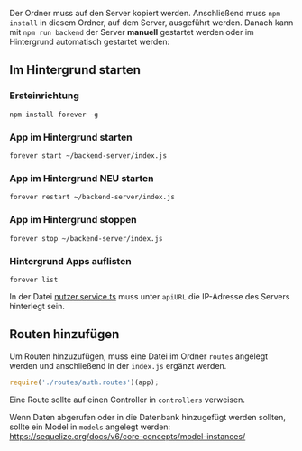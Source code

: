 Der Ordner muss auf den Server kopiert werden.
Anschließend muss `npm install` in diesem Ordner, auf dem Server, ausgeführt werden.
Danach kann mit `npm run backend` der Server **manuell** gestartet werden oder im Hintergrund automatisch gestartet werden:

## Im Hintergrund starten

### Ersteinrichtung

```shell
npm install forever -g
```

### App im Hintergrund starten
```shell
forever start ~/backend-server/index.js
```

### App im Hintergrund NEU starten
```shell
forever restart ~/backend-server/index.js
```

### App im Hintergrund stoppen
```shell
forever stop ~/backend-server/index.js
```

### Hintergrund Apps auflisten

```shell
forever list
```

In der Datei [nutzer.service.ts](../src/services/nutzer.service.ts) muss unter `apiURL` die IP-Adresse des Servers hinterlegt sein.

## Routen hinzufügen

Um Routen hinzuzufügen, muss eine Datei im Ordner `routes` angelegt werden und anschließend in der `index.js` ergänzt werden.

```js
require('./routes/auth.routes')(app);
```

Eine Route sollte auf einen Controller in `controllers` verweisen.

Wenn Daten abgerufen oder in die Datenbank hinzugefügt werden sollten, sollte ein Model in `models` angelegt werden: https://sequelize.org/docs/v6/core-concepts/model-instances/